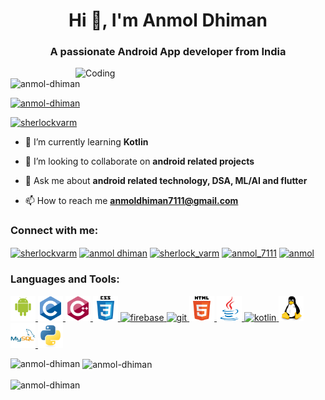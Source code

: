 <h1 align="center">Hi 👋, I'm Anmol Dhiman</h1>
<h3 align="center">A passionate Android App developer from India</h3>
<img align="right" alt="Coding" width="400" src="https://cdn.dribbble.com/users/1162077/screenshots/3848914/programmer.gif">

<p align="left"> <img src="https://komarev.com/ghpvc/?username=anmol-dhiman&label=Profile%20views&color=0e75b6&style=flat" alt="anmol-dhiman" /> </p>

<p align="left"> <a href="https://github.com/ryo-ma/github-profile-trophy"><img src="https://github-profile-trophy.vercel.app/?username=anmol-dhiman" alt="anmol-dhiman" /></a> </p>

<p align="left"> <a href="https://twitter.com/sherlockvarm" target="blank"><img src="https://img.shields.io/twitter/follow/sherlockvarm?logo=twitter&style=for-the-badge" alt="sherlockvarm" /></a> </p>

- 🌱 I’m currently learning **Kotlin**

- 👯 I’m looking to collaborate on **android related projects**

- 💬 Ask me about **android related technology, DSA, ML/AI and flutter**

- 📫 How to reach me **anmoldhiman7111@gmail.com**

<h3 align="left">Connect with me:</h3>
<p align="left">
<a href="https://twitter.com/sherlockvarm" target="blank"><img align="center" src="https://raw.githubusercontent.com/rahuldkjain/github-profile-readme-generator/master/src/images/icons/Social/twitter.svg" alt="sherlockvarm" height="30" width="40" /></a>
<a href="https://linkedin.com/in/anmol dhiman" target="blank"><img align="center" src="https://raw.githubusercontent.com/rahuldkjain/github-profile-readme-generator/master/src/images/icons/Social/linked-in-alt.svg" alt="anmol dhiman" height="30" width="40" /></a>
<a href="https://instagram.com/sherlock_varm" target="blank"><img align="center" src="https://raw.githubusercontent.com/rahuldkjain/github-profile-readme-generator/master/src/images/icons/Social/instagram.svg" alt="sherlock_varm" height="30" width="40" /></a>
<a href="https://www.codechef.com/users/anmol_7111" target="blank"><img align="center" src="https://cdn.jsdelivr.net/npm/simple-icons@3.1.0/icons/codechef.svg" alt="anmol_7111" height="30" width="40" /></a>
<a href="https://auth.geeksforgeeks.org/user/anmol" target="blank"><img align="center" src="https://raw.githubusercontent.com/rahuldkjain/github-profile-readme-generator/master/src/images/icons/Social/geeks-for-geeks.svg" alt="anmol" height="30" width="40" /></a>
</p>

<h3 align="left">Languages and Tools:</h3>
<p align="left"> <a href="https://developer.android.com" target="_blank" rel="noreferrer"> <img src="https://raw.githubusercontent.com/devicons/devicon/master/icons/android/android-original-wordmark.svg" alt="android" width="40" height="40"/> </a> <a href="https://www.cprogramming.com/" target="_blank" rel="noreferrer"> <img src="https://raw.githubusercontent.com/devicons/devicon/master/icons/c/c-original.svg" alt="c" width="40" height="40"/> </a> <a href="https://www.w3schools.com/cpp/" target="_blank" rel="noreferrer"> <img src="https://raw.githubusercontent.com/devicons/devicon/master/icons/cplusplus/cplusplus-original.svg" alt="cplusplus" width="40" height="40"/> </a> <a href="https://www.w3schools.com/css/" target="_blank" rel="noreferrer"> <img src="https://raw.githubusercontent.com/devicons/devicon/master/icons/css3/css3-original-wordmark.svg" alt="css3" width="40" height="40"/> </a> <a href="https://firebase.google.com/" target="_blank" rel="noreferrer"> <img src="https://www.vectorlogo.zone/logos/firebase/firebase-icon.svg" alt="firebase" width="40" height="40"/> </a> <a href="https://git-scm.com/" target="_blank" rel="noreferrer"> <img src="https://www.vectorlogo.zone/logos/git-scm/git-scm-icon.svg" alt="git" width="40" height="40"/> </a> <a href="https://www.w3.org/html/" target="_blank" rel="noreferrer"> <img src="https://raw.githubusercontent.com/devicons/devicon/master/icons/html5/html5-original-wordmark.svg" alt="html5" width="40" height="40"/> </a> <a href="https://www.java.com" target="_blank" rel="noreferrer"> <img src="https://raw.githubusercontent.com/devicons/devicon/master/icons/java/java-original.svg" alt="java" width="40" height="40"/> </a> <a href="https://kotlinlang.org" target="_blank" rel="noreferrer"> <img src="https://www.vectorlogo.zone/logos/kotlinlang/kotlinlang-icon.svg" alt="kotlin" width="40" height="40"/> </a> <a href="https://www.linux.org/" target="_blank" rel="noreferrer"> <img src="https://raw.githubusercontent.com/devicons/devicon/master/icons/linux/linux-original.svg" alt="linux" width="40" height="40"/> </a> <a href="https://www.mysql.com/" target="_blank" rel="noreferrer"> <img src="https://raw.githubusercontent.com/devicons/devicon/master/icons/mysql/mysql-original-wordmark.svg" alt="mysql" width="40" height="40"/> </a> <a href="https://www.python.org" target="_blank" rel="noreferrer"> <img src="https://raw.githubusercontent.com/devicons/devicon/master/icons/python/python-original.svg" alt="python" width="40" height="40"/> </a> </p>

<p><img align="left" src="https://github-readme-stats.vercel.app/api/top-langs?username=anmol-dhiman&show_icons=true&locale=en&layout=compact" alt="anmol-dhiman" /></p>

<p>&nbsp;<img align="center" src="https://github-readme-stats.vercel.app/api?username=anmol-dhiman&show_icons=true&locale=en" alt="anmol-dhiman" /></p>

<p><img align="center" src="https://github-readme-streak-stats.herokuapp.com/?user=anmol-dhiman&" alt="anmol-dhiman" /></p>

